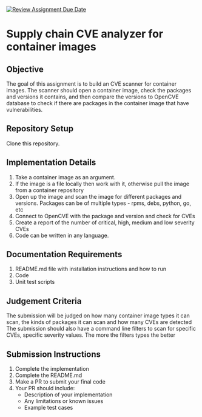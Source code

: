 [![Review Assignment Due Date](https://classroom.github.com/assets/deadline-readme-button-22041afd0340ce965d47ae6ef1cefeee28c7c493a6346c4f15d667ab976d596c.svg)](https://classroom.github.com/a/7dFb_st8)
# Supply chain CVE analyzer for container images

## Objective
The goal of this assignment is to build an CVE scanner for container images. The scanner should open a container image, check the packages and versions it contains, and then compare the versions to OpenCVE database to check if there are packages in the container image that have vulnerabilities.

## Repository Setup
Clone this repository.

## Implementation Details
1. Take a container image as an argument.
2. If the image is a file locally then work with it, otherwise pull the image from a container repository
3. Open up the image and scan the image for different packages and versions. Packages can be of multiple types - rpms, debs, python, go, etc
4. Connect to OpenCVE with the package and version and check for CVEs
5. Create a report of the number of critical, high, medium and low severity CVEs
6. Code can be written in any language.

## Documentation Requirements
1. README.md file with installation instructions and how to run
2. Code
3. Unit test scripts

## Judgement Criteria
The submission will be judged on how many container image types it can scan, the kinds of packages it can scan and how many CVEs are detected
The submission should also have a command line filters to scan for specific CVEs, specific severity values. The more the filters types the better

## Submission Instructions
1. Complete the implementation
2. Complete the README.md
3. Make a PR to submit your final code
4. Your PR should include:
   - Description of your implementation
   - Any limitations or known issues
   - Example test cases
